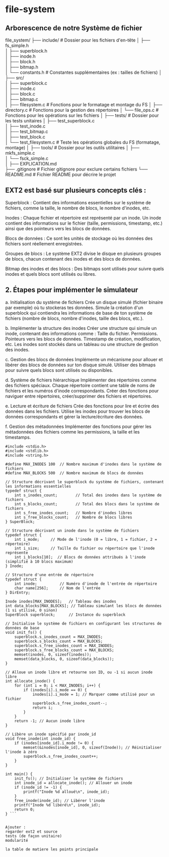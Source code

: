# file-system

## Arborescence de notre Système de fichier 
file_system/
├── include/                          # Dossier pour les fichiers d'en-tête
│   ├── fs_simple.h                   
│   ├── superblock.h                  
│   ├── inode.h                       
│   ├── block.h                       
│   ├── bitmap.h                      
│   └── constants.h                   # Constantes supplémentaires (ex : tailles de fichiers)
│
├── src/                              
│   ├── superblock.c                  
│   ├── inode.c                       
│   ├── block.c                       
│   ├── bitmap.c                      
│   ├── filesystem.c                  # Fonctions pour le formatage et montage du FS
│   ├── directory.c                   # Fonctions pour la gestion des répertoires
│   └── file_ops.c                    # Fonctions pour les opérations sur les fichiers
│
├── tests/                            # Dossier pour les tests unitaires
│   ├── test_superblock.c             
│   ├── test_inode.c                  
│   ├── test_bitmap.c                 
│   ├── test_block.c                  
│   └── test_filesystem.c             # Teste les opérations globales du FS (formatage, montage)
│
├── tools/                            # Dossier pour les outils utilitaires
│   ├── mkfs_simple.c                 
│   └── fsck_simple.c                 
│
├── EXPLICATION.md                    
├── .gitignore                        # Fichier gitignore pour exclure certains fichiers
└── README.md                         # Fichier README pour décrire le projet


## EXT2 est basé sur plusieurs concepts clés :

Superblock : Contient des informations essentielles sur le système de fichiers, comme la taille, le nombre de blocs, le nombre d'inodes, etc.

Inodes : Chaque fichier et répertoire est représenté par un inode. Un inode contient des informations sur le fichier (taille, permissions, timestamp, etc.) ainsi que des pointeurs vers les blocs de données.

Blocs de données : Ce sont les unités de stockage où les données des fichiers sont réellement enregistrées.

Groupes de blocs : Le système EXT2 divise le disque en plusieurs groupes de blocs, chacun contenant des inodes et des blocs de données.

Bitmap des inodes et des blocs : Des bitmaps sont utilisés pour suivre quels inodes et quels blocs sont utilisés ou libres.


## 2. Étapes pour implémenter le simulateur

a. Initialisation du système de fichiers
Crée un disque simulé (fichier binaire par exemple) où tu stockeras tes données.
Simule la création d'un superblock qui contiendra les informations de base de ton système de fichiers (nombre de blocs, nombre d'inodes, taille des blocs, etc.).

b. Implémenter la structure des inodes
Créer une structure qui simule un inode, contenant des informations comme :
Taille du fichier.
Permissions.
Pointeurs vers les blocs de données.
Timestamp de création, modification, etc.
Les inodes sont stockés dans un tableau ou une structure de gestion des inodes.

c. Gestion des blocs de données
Implémente un mécanisme pour allouer et libérer des blocs de données sur ton disque simulé.
Utiliser des bitmaps pour suivre quels blocs sont utilisés ou disponibles.

d. Système de fichiers hiérarchique
Implémenter des répertoires comme des fichiers spéciaux. Chaque répertoire contient une table de noms de fichiers et les numéros d'inode correspondants.
Créer des fonctions pour naviguer entre répertoires, créer/supprimer des fichiers et répertoires.

e. Lecture et écriture de fichiers
Crée des fonctions pour lire et écrire des données dans les fichiers.
Utilise les inodes pour trouver les blocs de données correspondants et gérer la lecture/écriture des données.

f. Gestion des métadonnées
Implémenter des fonctions pour gérer les métadonnées des fichiers comme les permissions, la taille et les timestamps.

```
#include <stdio.h>
#include <stdlib.h>
#include <string.h>

#define MAX_INODES 100  // Nombre maximum d'inodes dans le système de fichiers
#define MAX_BLOCKS 500  // Nombre maximum de blocs de données

// Structure décrivant le superblock du système de fichiers, contenant les informations essentielles
typedef struct {
    int s_inodes_count;        // Total des inodes dans le système de fichiers
    int s_blocks_count;        // Total des blocs dans le système de fichiers
    int s_free_inodes_count;   // Nombre d'inodes libres
    int s_free_blocks_count;   // Nombre de blocs libres
} SuperBlock;

// Structure décrivant un inode dans le système de fichiers
typedef struct {
    int i_mode;     // Mode de l'inode (0 = libre, 1 = fichier, 2 = répertoire)
    int i_size;     // Taille du fichier ou répertoire que l'inode représente
    int i_blocks[10];  // Blocs de données attribués à l'inode (simplifié à 10 blocs maximum)
} Inode;

// Structure d'une entrée de répertoire
typedef struct {
    int inode;          // Numéro d'inode de l'entrée de répertoire
    char name[256];     // Nom de l'entrée
} DirEntry;

Inode inodes[MAX_INODES];   // Tableau des inodes
int data_blocks[MAX_BLOCKS]; // Tableau simulant les blocs de données (1 si utilisé, 0 sinon)
SuperBlock superblock;      // Instance du superblock

// Initialise le système de fichiers en configurant les structures de données de base
void init_fs() {
    superblock.s_inodes_count = MAX_INODES;
    superblock.s_blocks_count = MAX_BLOCKS;
    superblock.s_free_inodes_count = MAX_INODES;
    superblock.s_free_blocks_count = MAX_BLOCKS;
    memset(inodes, 0, sizeof(inodes));
    memset(data_blocks, 0, sizeof(data_blocks));
}

// Alloue un inode libre et retourne son ID, ou -1 si aucun inode libre
int allocate_inode() {
    for (int i = 0; i < MAX_INODES; i++) {
        if (inodes[i].i_mode == 0) {
            inodes[i].i_mode = 1; // Marquer comme utilisé pour un fichier
            superblock.s_free_inodes_count--;
            return i;
        }
    }
    return -1; // Aucun inode libre
}

// Libère un inode spécifié par inode_id
void free_inode(int inode_id) {
    if (inodes[inode_id].i_mode != 0) {
        memset(&inodes[inode_id], 0, sizeof(Inode)); // Réinitialiser l'inode à zéro
        superblock.s_free_inodes_count++;
    }
}

int main() {
    init_fs(); // Initialiser le système de fichiers
    int inode_id = allocate_inode(); // Allouer un inode
    if (inode_id != -1) {
        printf("Inode %d alloué\n", inode_id);
    }
    free_inode(inode_id); // Libérer l'inode
    printf("Inode %d libéré\n", inode_id);
    return 0;
} ```


Ajouter : 
regarder ext2 et source 
tests (de façon unitaire)
modularité 

la table de matiere les points principale 
